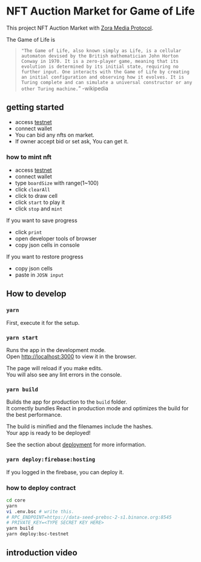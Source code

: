 # NFT Auction Market for Game of Life 
This project NFT Auction Market with [Zora Media Protocol](https://github.com/ourzora/core).

The Game of Life is
>`"The Game of Life, also known simply as Life, is a cellular automaton devised by the British mathematician John Horton Conway in 1970. It is a zero-player game, meaning that its evolution is determined by its initial state, requiring no further input. One interacts with the Game of Life by creating an initial configuration and observing how it evolves. It is Turing complete and can simulate a universal constructor or any other Turing machine.`” -wikipedia

## getting started
- access [testnet](https://lifegame-nft.web.app/)
- connect wallet
- You can bid any nfts on market.
- If owner accept bid or set ask, You can get it.

### how to mint nft
- access [testnet](https://lifegame-nft.web.app/editor)
- connect wallet
- type `boardSize` with range(1~100)
- click `clearAll`
- click to draw cell
- click `start` to play it
- click `stop` and `mint`

If you want to save progress
- click `print`
- open developer tools of browser
- copy json cells in console

If you want to restore progress
- copy json cells
- paste in `JOSN input`

## How to develop
### `yarn`
First, execute it for the setup.

### `yarn start`

Runs the app in the development mode.\
Open [http://localhost:3000](http://localhost:3000) to view it in the browser.

The page will reload if you make edits.\
You will also see any lint errors in the console.

### `yarn build`

Builds the app for production to the `build` folder.\
It correctly bundles React in production mode and optimizes the build for the best performance.

The build is minified and the filenames include the hashes.\
Your app is ready to be deployed!

See the section about [deployment](https://facebook.github.io/create-react-app/docs/deployment) for more information.

### `yarn deploy:firebase:hosting`
If you logged in the firebase, you can deploy it.

### how to deploy contract
```bash
cd core
yarn
vi .env.bsc # write this.
# RPC_ENDPOINT=https://data-seed-prebsc-2-s1.binance.org:8545
# PRIVATE_KEY=<TYPE SECRET KEY HERE>
yarn build
yarn deploy:bsc-testnet
```

## introduction video

[comment]: <> (TODO youtube link)
